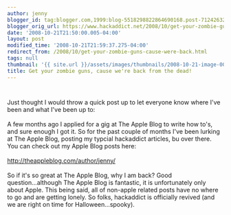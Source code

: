```yaml
---
author: jenny
blogger_id: tag:blogger.com,1999:blog-5518298822864690168.post-7124263257577635515
blogger_orig_url: https://www.hackaddict.net/2008/10/get-your-zombie-guns-cause-were-back.html
date: '2008-10-21T21:50:00.005-04:00'
layout: post
modified_time: '2008-10-21T21:59:37.275-04:00'
redirect_from: /2008/10/get-your-zombie-guns-cause-were-back.html
tags: null
thumbnail: '{{ site.url }}/assets/images/thumbnails/2008-10-21-image-0000.png'
title: Get your zombie guns, cause we're back from the dead!
---
```


<img alt="" border="0" id="BLOGGER_PHOTO_ID_5259791305829712738" src="{{ site.url }}/assets/images/posts/2008-10-21-image-0000.png" style="margin: 0px auto 10px; display: block; text-align: center; "/><br/>Just thought I would throw a quick post up to let everyone know where I've been and what I've been up to:<br/><br/>A few months ago I applied for a gig at The Apple Blog to write how to's, and sure enough I got it.  So for the past couple of months I've been lurking at The Apple Blog, posting my typcial hackaddict articles, bu over there.  You can check out my Apple Blog posts here:<br/><br/>http://theappleblog.com/author/jenny/<br/><br/>So if it's so great at The Apple Blog, why I am back?  Good question...although The Apple Blog is fantastic, it is unfortunately only about Apple.  This being said, all of non-apple related posts have no where to go and are getting lonely.  So folks, hackaddict is officially revived (and we are right on time for Halloween...spooky).